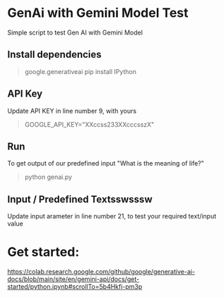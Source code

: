 # GenAi with Gemini Model Test
Simple script to test Gen AI with Gemini Model


## Install dependencies
> google.generativeai
> pip install IPython


## API Key
Update API KEY in line number 9, with yours
> GOOGLE_API_KEY="XXccss233XXcccsszX"


## Run
To get output of our predefined input "What is the meaning of life?"
> python genai.py


## Input / Predefined Textsswsssw 
Update input arameter in line number 21, to test your required text/input value 


# Get started:
https://colab.research.google.com/github/google/generative-ai-docs/blob/main/site/en/gemini-api/docs/get-started/python.ipynb#scrollTo=5b4Hkfj-pm3p
